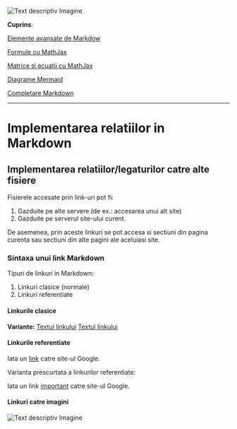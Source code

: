 ![Text descriptiv Imagine](https://metricop.com/cdn/shop/articles/trimble-total-station.jpg?v=1677673954&width=1100)

**Cuprins**:

[Elemente avansate de Markdow](avansate.md)

[Formule cu MathJax](mathjax.md)

[Matrice si ecuatii cu MathJax](mathjax2.md)

[Diagrame Mermaid](/diagrame/mermaid.md)

[Completare Markdown](/markdown2.md)

***

# Implementarea relatiilor in Markdown

## Implementarea relatiilor/legaturilor catre alte fisiere

Fisierele accesate prin link-uri pot fi:
1. Gazduite pe alte servere (de ex.: accesarea unui alt site)
2. Gazduite pe serverul site-ului curent.

De asemenea, prin aceste linkuri se pot accesa si sectiuni din pagina curenta sau sectiuni din alte pagini ale aceluiasi site.

### Sintaxa unui link Markdown 

Tipuri de linkuri in Markdown:
1. Linkuri clasice (normale)
2. Linkuri referentiate

#### Linkurile clasice

**Variante:**
[Textul linkului](https://google.com/)
[Textul linkului](https://google.com/ "Accesare site Google")

#### Linkurile referentiate

Iata un [link][link1] catre site-ul Google.

[link1]: https://google.com/

Varianta prescurtata a linkurilor referentiate:

Iata un link [important] catre site-ul Google.

[important]: https://google.com/

#### Linkuri catre imagini

![Text descriptiv Imagine](https://metricop.com/cdn/shop/articles/trimble-total-station.jpg?v=1677673954&width=1100)


